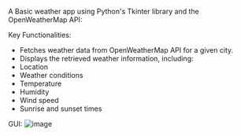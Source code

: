 A Basic weather app using Python's Tkinter library and the OpenWeatherMap API:

Key Functionalities:

 * Fetches weather data from OpenWeatherMap API for a given city.
 * Displays the retrieved weather information, including:
 * Location
 * Weather conditions
 * Temperature
 * Humidity
 * Wind speed
 * Sunrise and sunset times

GUI:
![image](https://github.com/Darcy232003/OIBSIP-4-WeatherApp/assets/155735610/8856ec46-3eaa-4c14-9bdb-43e64d0dbc70)
